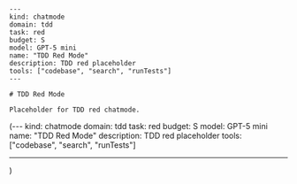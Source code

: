 ```chatmode
---
kind: chatmode
domain: tdd
task: red
budget: S
model: GPT-5 mini
name: "TDD Red Mode"
description: TDD red placeholder
tools: ["codebase", "search", "runTests"]
---

# TDD Red Mode

Placeholder for TDD red chatmode.

```

(---
kind: chatmode
domain: tdd
task: red
budget: S
model: GPT-5 mini
name: "TDD Red Mode"
description: TDD red placeholder
tools: ["codebase", "search", "runTests"]

---

)
```
